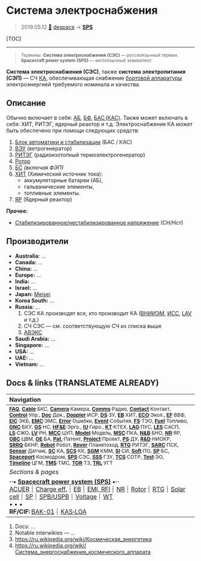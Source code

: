 # Система электроснабжения
> 2019.05.12 [🚀](../index/index.md) [despace](index.md) → **[SPS](sps.md)**

[TOC]

---

> <small>*Термины:* **Система электроснабжения (СЭС)** — русскоязычный термин. **Spacecraft power system (SPS)** — англоязычный эквивалент.</small>

**Система электроснабжения (СЭС)**, также **система электропитания (СЭП)** — СЧ [КА](sc.md), обеспечивающая снабжение [бортовой аппаратуры](oe.md) электроэнергией требуемого номинала и качества.



## Описание

Обычно включает в себя: [АБ](eb.md), [БФ](sp.md), [БАС (КАС)](acuer.md). Также может включать в себя: ХИТ, РИТЭГ, ядерный реактор и т.д. Электроснабжение КА может быть обеспечено при помощи следующих средств:

   1. [Блок автоматики и стабилизации](acuer.md) (БАС / КАС)
   1. [ВЭУ](wt.md) (ветрогенератор)
   1. [РИТЭГ](rtg.md) (радиоизотопный термоэлектрогенератор)
   1. [Ротор](rotor.md)
   1. [БС](sp.md) *(включая ФЭП)*
   1. [ХИТ](eb.md) (Химический источник тока):
      - аккумуляторные батареи (АБ),
      - гальванические элементы,
      - топливные элементы.
   1. [ЯР](nr.md) (Ядерный реактор)

**Прочее:**

   - [Стабилизированное/нестабилизированное напряжение](suspb.md) (СН/Нст)



## Производители

   - **Australia:** …
   - **Canada:** …
   - **China:** …
   - **Europe:** …
   - **India:** …
   - **Israel:** …
   - **Japan:** [Meisei](zz_meisei.md)
   - **Korea South:** …
   - **Russia:** …
      1. СЭС КА производят все, кто производит КА ([ВНИИЭМ](zz_vniiem.md), [ИСС](zz_iss_r.md), [LAV](zz_lav.md) и т.д.)
      1. СЧ СЭС — см. соответствующую СЧ из списка выше
      1. [АВЭКС](zz_aveks.md)
   - **Saudi Arabia:** …
   - **Singapore:** …
   - **USA:** …
   - **UAE:** …
   - **Vietnam:** …



<p style="page-break-after:always"> </p>

## Docs & links (TRANSLATEME ALREADY)
|Navigation|
|:--|
|<small>**[FAQ](faq.md)**, **[Cable](cable.md)**·БКС, **[Camera](cam.md)**·Камера, **[Comms](comms.md)**·Радио, **[Contact](contact.md)**·Контакт, **[Control](control.md)**·Упр., **[Doc](doc.md)**·Док., **[Doppler](doppler.md)**·ИСР, **[DS](ds.md)**·ЗУ, **[EB](eb.md)**·ХИТ, **[ECO](ecology.md)**·Экол., **[EF](ef.md)**·ВВФ, **[ElC](elc.md)**·ЭКБ, **[EMC](emc.md)**·ЭМС, **[Error](error.md)**·Ошибки, **[Event](event.md)**·События, **[FS](fs.md)**·ТЭО, **[Fuel](fuel.md)**·Топливо, **[GNC](gnc.md)**·БКУ, **[GS](scs.md)**·НС, **[HF&E](hfe.md)**·Эрго., **[IU](iu.md)**·Гиро., **[KT](kt.md)**·КТЕХ, **[LAG](lag.md)**·ПУC, **[LES](les.md)**·САСП, **[LS](ls.md)**·СЖО, **[LV](lv.md)**·РН, **[MCC](mcc.md)**·ЦУП, **[Model](model.md)**·Модель, **[MSC](sc.md)**·ПКА, **[N&B](nnb.md)**·БНО, **[NR](nr.md)**·ЯР, **[OBC](obc.md)**·ЦВМ, **[OE](oe.md)**·БА, **[Pat.](патент.md)**·Патент, **[Project](project.md)**·Проект, **[PS](ps.md)**·ДУ, **[R&D](rnd.md)**·НИОКР, **[SRRQ](srrq.md)**·БКНР, **[Robot](robotics.md)**·Робот, **[Rover](rover.md)**·Планетоход, **[RTG](rtg.md)**·РИТЭГ, **[SARC](sarc.md)**·ПСК, **[Sensor](sensor.md)**·Датчик, **[SC](sc.md)**·КА, **[SCS](scs.md)**·КК, **[SGM](sgm.md)**·КММ, **[SI](si.md)**·СИ, **[Soft](soft.md)**·ПО, **[SP](sp.md)**·БС, **[Spaceport](spaceport.md)**·Космодром, **[SPS](sps.md)**·СЭС, **[SSS](sss.md)**·ГЗУ, **[TCS](tcs.md)**·СОТР, **[Test](test.md)**·ЭО, **[Timeline](timeline.md)**·ЦГМ, **[TMS](tms.md)**·ТМС, **[TOR](tor.md)**·ТЗ, **[TRL](trl.md)**·УГТ</small>|
|*Sections & pages*|
|**··• [Spacecraft power system (SPS)](sps.md) •··**<br> [ACUER](acuer.md) ┊ [Charge eff.](charge_eff.md) ┊ [EB](eb.md) ┊ [EMI, RFI](emi.md) ┊ [NR](nr.md) ┊ [Rotor](rotor.md) ┊ [RTG](rtg.md) ┊ [Solar cell](sp.md) ┊ [SP](sp.md) ┊ [SPB/USPB](suspb.md) ┊ [Voltage](voltage.md) ┊ [WT](wt.md)<br>• • •<br> **RF/CIF:** [BAK-01](bak_01.md) ┊ [KAS‑LOA](kas_loa.md)|

   1. Docs: …
   1. Notable interwikies — …
   1. <https://ru.wikipedia.org/wiki/Космическая_энергетика>
   1. <https://ru.wikipedia.org/wiki/Система_энергоснабжения_космического_аппарата>
